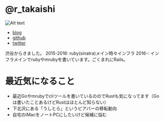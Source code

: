 # @r_takaishi

![Alt text](https://pbs.twimg.com/profile_images/493573851289092096/KKpF8Ffm.jpeg)

* [blog](https://repl.info)
* [github](https://github.com/takaishi)
* [twitter](https://twitter.com/r_takaishi)

渋谷からきました。
2015-2016: ruby(sinatra)メイン時々インフラ
2016-: インフラメインでrubyやmrubyを書いています。ごくまれにRails。

# 最近気になること

- 最近Goやmrubyでcliツールを書いているののでRustも気になってます（Goは書いたことあるけどRustはほとんど知らない）
- 下北沢にある「うしとら」というビアバーの移転動向
- 自宅のiMacをノートPCにしたいけど候補に悩む
